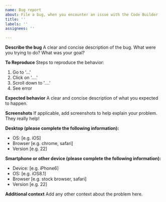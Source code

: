 ```yaml
---
name: Bug report
about: File a bug, when you encounter an issue with the Code Builder
title: ''
labels: ''
assignees: ''

---
```


<!-- This repo is for feedback on Code Builder during beta, please limit your issues to those associated with the Code Builder Dashboard and Code Builder environments. Please let us know if you encounter any issues both creating or launching the environments along with issues using the Salesforce specific features in the environment 

This is not a mechanism for receiving support under any agreement or SLA. If you require immediate assistance, please use official support channels. -->

**Describe the bug**
A clear and concise description of the bug. What were you trying to do? What was your goal?

**To Reproduce**
Steps to reproduce the behavior:
1. Go to '...'
2. Click on '....'
3. Scroll down to '....'
4. See error

**Expected behavior**
A clear and concise description of what you expected to happen.

**Screenshots**
If applicable, add screenshots to help explain your problem.  They really help!

**Desktop (please complete the following information):**
 - OS: [e.g. iOS]
 - Browser [e.g. chrome, safari]
 - Version [e.g. 22]

**Smartphone or other device (please complete the following information):**
 - Device: [e.g. iPhone6]
 - OS: [e.g. iOS8.1]
 - Browser [e.g. stock browser, safari]
 - Version [e.g. 22]

**Additional context**
Add any other context about the problem here.
